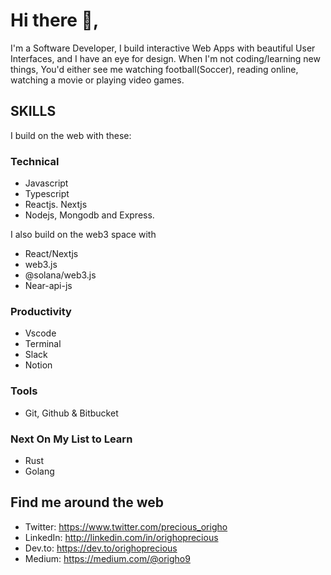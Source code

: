 # Hi there 👋, 
I'm a Software Developer, I build interactive Web Apps with beautiful User Interfaces, and I have an eye for design. When I'm not coding/learning new things, You'd either see me watching football(Soccer), reading online, watching a movie or playing video games.

## SKILLS 
I build on the web with these:
### Technical
- Javascript 
- Typescript
- Reactjs. Nextjs
- Nodejs, Mongodb and Express.

I also build on the web3 space with
- React/Nextjs
- web3.js
- @solana/web3.js
- Near-api-js

### Productivity 
- Vscode 
- Terminal 
- Slack 
- Notion

### Tools
- Git, Github & Bitbucket 

### Next On My List to Learn
- Rust
- Golang

## Find me around the web
- Twitter: https://www.twitter.com/precious_origho 
- LinkedIn: http://linkedin.com/in/orighoprecious 
- Dev.to: https://dev.to/orighoprecious
- Medium: https://medium.com/@origho9


